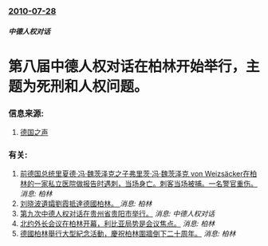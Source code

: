 ### [2010-07-28](/news/2010/07/28/index.md)

##### 中德人权对话
#  第八届中德人权对话在柏林开始举行，主题为死刑和人权问题。




### 信息来源:

1. [德国之声](http://www.dw-world.de/dw/article/0,,5846738,00.html)

### 有关:

1. [ 前德国总统里夏德·冯·魏茨泽克之子弗里茨·冯·魏茨泽克 von Weizsäcker在柏林的一家私立医院做报告时遇刺，当场身亡。刺客当场被捕。一名警官重伤。 ](/zh/news/2019/11/19/前德国总统里夏德-冯-魏茨泽克之子弗里茨-冯-魏茨泽克-von-Weizsäcker在柏林的一家私立医院做报告时遇刺.md) _消息: 柏林_
2. [刘晓波遺孀劉霞抵達德國柏林。 ](/zh/news/2018/07/10/刘晓波遺孀劉霞抵達德國柏林.md) _消息: 柏林_
3. [第九次中德人权对话在贵州省贵阳市举行。](/zh/news/2011/07/19/第九次中德人权对话在贵州省贵阳市举行.md) _消息: 中德人权对话_
4. [ 北约外长会议在柏林开幕，利比亚局势是会议焦点。](/zh/news/2011/04/14/北约外长会议在柏林开幕-利比亚局势是会议焦点.md) _消息: 柏林_
5. [德國柏林舉行大型紀念活動，慶祝柏林圍牆倒下二十周年。](/zh/news/2009/11/9/德國柏林舉行大型紀念活動-慶祝柏林圍牆倒下二十周年.md) _消息: 柏林_
